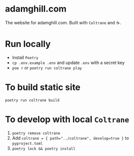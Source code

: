 # adamghill.com

The website for adamghill.com. Built with `Coltrane` and ☕️.

# Run locally

- Install `Poetry`
- `cp .env.example .env` and update `.env` with a secret key
- `poe r` or `poetry run coltrane play`

# To build static site

`poetry run coltrane build`

# To develop with local `Coltrane`

1. `poetry remove coltrane`
1. Add `coltrane = { path="../coltrane", develop=true }` to `pyproject.toml`
1. `poetry lock && poetry install`
